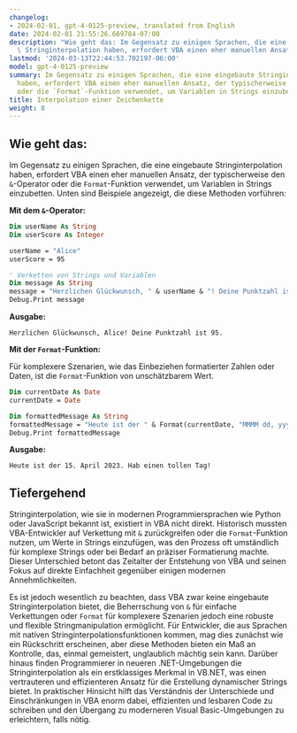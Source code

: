 ```yaml
---
changelog:
- 2024-02-01, gpt-4-0125-preview, translated from English
date: 2024-02-01 21:55:26.669784-07:00
description: "Wie geht das: Im Gegensatz zu einigen Sprachen, die eine eingebaute\
  \ Stringinterpolation haben, erfordert VBA einen eher manuellen Ansatz, der\u2026"
lastmod: '2024-03-13T22:44:53.702197-06:00'
model: gpt-4-0125-preview
summary: Im Gegensatz zu einigen Sprachen, die eine eingebaute Stringinterpolation
  haben, erfordert VBA einen eher manuellen Ansatz, der typischerweise den `&`-Operator
  oder die `Format`-Funktion verwendet, um Variablen in Strings einzubetten.
title: Interpolation einer Zeichenkette
weight: 8
---
```


## Wie geht das:
Im Gegensatz zu einigen Sprachen, die eine eingebaute Stringinterpolation haben, erfordert VBA einen eher manuellen Ansatz, der typischerweise den `&`-Operator oder die `Format`-Funktion verwendet, um Variablen in Strings einzubetten. Unten sind Beispiele angezeigt, die diese Methoden vorführen:

**Mit dem `&`-Operator:**

```vb
Dim userName As String
Dim userScore As Integer

userName = "Alice"
userScore = 95

' Verketten von Strings und Variablen
Dim message As String
message = "Herzlichen Glückwunsch, " & userName & "! Deine Punktzahl ist " & userScore & "."
Debug.Print message
```
**Ausgabe:**
```
Herzlichen Glückwunsch, Alice! Deine Punktzahl ist 95.
```

**Mit der `Format`-Funktion:**

Für komplexere Szenarien, wie das Einbeziehen formatierter Zahlen oder Daten, ist die `Format`-Funktion von unschätzbarem Wert.

```vb
Dim currentDate As Date
currentDate = Date

Dim formattedMessage As String
formattedMessage = "Heute ist der " & Format(currentDate, "MMMM dd, yyyy") & ". Hab einen tollen Tag!"
Debug.Print formattedMessage
```

**Ausgabe:**
```
Heute ist der 15. April 2023. Hab einen tollen Tag!
```

## Tiefergehend
Stringinterpolation, wie sie in modernen Programmiersprachen wie Python oder JavaScript bekannt ist, existiert in VBA nicht direkt. Historisch mussten VBA-Entwickler auf Verkettung mit `&` zurückgreifen oder die `Format`-Funktion nutzen, um Werte in Strings einzufügen, was den Prozess oft umständlich für komplexe Strings oder bei Bedarf an präziser Formatierung machte. Dieser Unterschied betont das Zeitalter der Entstehung von VBA und seinen Fokus auf direkte Einfachheit gegenüber einigen modernen Annehmlichkeiten.

Es ist jedoch wesentlich zu beachten, dass VBA zwar keine eingebaute Stringinterpolation bietet, die Beherrschung von `&` für einfache Verkettungen oder `Format` für komplexere Szenarien jedoch eine robuste und flexible Stringmanipulation ermöglicht. Für Entwickler, die aus Sprachen mit nativen Stringinterpolationsfunktionen kommen, mag dies zunächst wie ein Rückschritt erscheinen, aber diese Methoden bieten ein Maß an Kontrolle, das, einmal gemeistert, unglaublich mächtig sein kann. Darüber hinaus finden Programmierer in neueren .NET-Umgebungen die Stringinterpolation als ein erstklassiges Merkmal in VB.NET, was einen vertrauteren und effizienteren Ansatz für die Erstellung dynamischer Strings bietet. In praktischer Hinsicht hilft das Verständnis der Unterschiede und Einschränkungen in VBA enorm dabei, effizienten und lesbaren Code zu schreiben und den Übergang zu moderneren Visual Basic-Umgebungen zu erleichtern, falls nötig.
